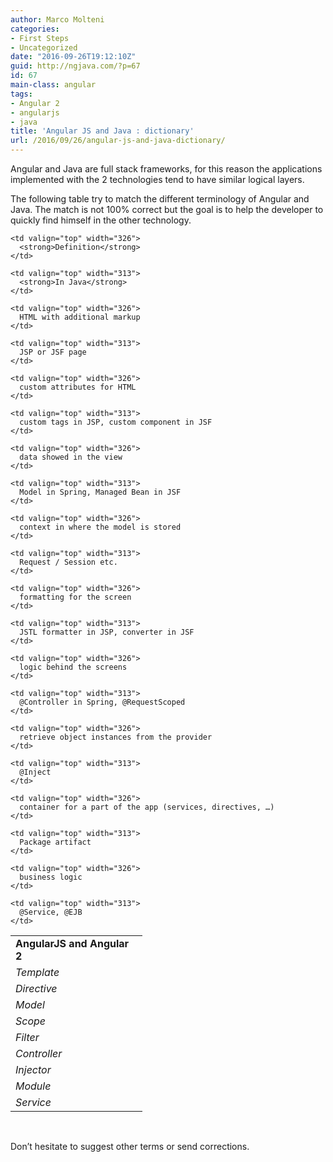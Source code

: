 ```yaml
---
author: Marco Molteni
categories:
- First Steps
- Uncategorized
date: "2016-09-26T19:12:10Z"
guid: http://ngjava.com/?p=67
id: 67
main-class: angular
tags:
- Angular 2
- angularjs
- java
title: 'Angular JS and Java : dictionary'
url: /2016/09/26/angular-js-and-java-dictionary/
---
```

Angular and Java are full stack frameworks, for this reason the applications implemented with the 2 technologies tend to have similar logical layers.

The following table try to match the different terminology of Angular and Java. The match is not 100% correct but the goal is to help the developer to quickly find himself in the other technology.

<table border="0" width="836" cellspacing="0" cellpadding="2">
  <tr>
    <td valign="top" width="195">
      <strong>AngularJS and Angular 2</strong>
    </td>
    
    <td valign="top" width="326">
      <strong>Definition</strong>
    </td>
    
    <td valign="top" width="313">
      <strong>In Java</strong>
    </td>
  </tr>
  
  <tr>
    <td valign="top" width="195">
      <em>Template</em>
    </td>
    
    <td valign="top" width="326">
      HTML with additional markup
    </td>
    
    <td valign="top" width="313">
      JSP or JSF page
    </td>
  </tr>
  
  <tr>
    <td valign="top" width="195">
      <em>Directive</em>
    </td>
    
    <td valign="top" width="326">
      custom attributes for HTML
    </td>
    
    <td valign="top" width="313">
      custom tags in JSP, custom component in JSF
    </td>
  </tr>
  
  <tr>
    <td valign="top" width="195">
      <em>Model</em>
    </td>
    
    <td valign="top" width="326">
      data showed in the view
    </td>
    
    <td valign="top" width="313">
      Model in Spring, Managed Bean in JSF
    </td>
  </tr>
  
  <tr>
    <td valign="top" width="195">
      <em>Scope</em>
    </td>
    
    <td valign="top" width="326">
      context in where the model is stored
    </td>
    
    <td valign="top" width="313">
      Request / Session etc.
    </td>
  </tr>
  
  <tr>
    <td valign="top" width="195">
      <em>Filter</em>
    </td>
    
    <td valign="top" width="326">
      formatting for the screen
    </td>
    
    <td valign="top" width="313">
      JSTL formatter in JSP, converter in JSF
    </td>
  </tr>
  
  <tr>
    <td valign="top" width="195">
      <em>Controller</em>
    </td>
    
    <td valign="top" width="326">
      logic behind the screens
    </td>
    
    <td valign="top" width="313">
      @Controller in Spring, @RequestScoped
    </td>
  </tr>
  
  <tr>
    <td valign="top" width="195">
      <em>Injector</em>
    </td>
    
    <td valign="top" width="326">
      retrieve object instances from the provider
    </td>
    
    <td valign="top" width="313">
      @Inject
    </td>
  </tr>
  
  <tr>
    <td valign="top" width="195">
      <em>Module</em>
    </td>
    
    <td valign="top" width="326">
      container for a part of the app (services, directives, …)
    </td>
    
    <td valign="top" width="313">
      Package artifact
    </td>
  </tr>
  
  <tr>
    <td valign="top" width="195">
      <em>Service</em>
    </td>
    
    <td valign="top" width="326">
      business logic
    </td>
    
    <td valign="top" width="313">
      @Service, @EJB
    </td>
  </tr>
</table>

&nbsp;

Don’t hesitate to suggest other terms or send corrections.